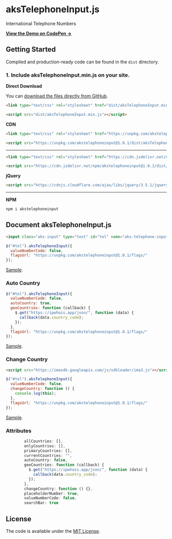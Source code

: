 # aksTelephoneInput.js
International Telephone Numbers

**[View the Demo on CodePen &rarr;](https://codepen.io/collection/pggzPE)**

## Getting Started

Compiled and production-ready code can be found in the `dist` directory.

### 1. Include aksTelephoneInput.min.js on your site.

**Direct Download**

You can [download the files directly from GitHub](https://github.com/Ahmetaksungur/akstelephoneinput/archive/main.zip).

```html
<link type="text/css" rel="stylesheet" href="dist/aksTelephoneInput.min.css">
```

```html
<script src="dist/aksTelephoneInput.min.js"></script>
```

**CDN**

```html
<link type="text/css" rel="stylesheet" href="https://unpkg.com/akstelephoneinput@1.0.1/dist/aksTelephoneInput.min.css">
```

```html
<script src="https://unpkg.com/akstelephoneinput@1.0.1/dist/aksTelephoneInput.min.js"></script>
```
---

```html
<link type="text/css" rel="stylesheet" href="https://cdn.jsdelivr.net/npm/akstelephoneinput@1.0.1/dist/aksTelephoneInput.min.css">
```

```html
<script src="https://cdn.jsdelivr.net/npm/akstelephoneinput@1.0.1/dist/aksTelephoneInput.min.js"></script>
```

**jQuery**

```html
<script src="https://cdnjs.cloudflare.com/ajax/libs/jquery/3.5.1/jquery.min.js"></script>
```
---

**NPM**

```bash
npm i akstelephoneinput
```


## Document aksTelephoneInput.js

```html
<input class="aks-input" type="text" id="tel" name="aks-telephone-input" />
```

```js
$("#tel").aksTelephoneInput({
  valueNumberCode: false,
  flagsUrl: "https://unpkg.com/akstelephoneinput@1.0.1/flags/"
});
```
[Sample](https://codepen.io/ahmetaksungur/pen/abJwOzz).

### Auto Country

```js
$("#tel").aksTelephoneInput({
  valueNumberCode: false,
  autoCountry: true,
  geoCountries: function (callback) {
    $.get("https://ipwhois.app/json/", function (data) {
      callback(data.country_code);
    });
  },
  flagsUrl: "https://unpkg.com/akstelephoneinput@1.0.1/flags/"
});
```
[Sample](https://codepen.io/ahmetaksungur/pen/ExWXjPa).

### Change Country

```html
<script src="https://imasdk.googleapis.com/js/sdkloader/ima3.js"></script>
```

```js
$("#tel").aksTelephoneInput({
  valueNumberCode: false,
  changeCountry: function () {
    console.log(this);
  },
  flagsUrl: "https://unpkg.com/akstelephoneinput@1.0.1/flags/"
});
```
[Sample](https://codepen.io/ahmetaksungur/pen/WNpOvwg).

### Attributes

```js
        allCountries: [],
        onlyCountries: [],
        primaryCountries: [],
        currentCountries: "",
        autoCountry: false,
        geoCountries: function (callback) {
          $.get("https://ipwhois.app/json/", function (data) {
            callback(data.country_code);
          });
        },
        changeCountry: function () {},
        placeholderNumber: true,
        valueNumberCode: false,
        searchBar: true
```


## License

The code is available under the [MIT License](https://github.com/Ahmetaksungur/akstelephoneinput/blob/main/LICENSE).
